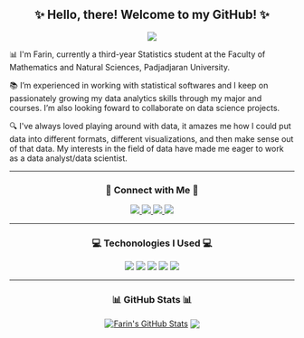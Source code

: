 <h2 align="center"> ✨ Hello, there! Welcome to my GitHub! ✨ </h2>

<p align="center">
  <img src="https://media.giphy.com/media/1XCcD9VLQZ2Io/giphy.gif">
</p>

📊 I'm Farin, currently a third-year Statistics student at the Faculty of Mathematics and Natural Sciences, Padjadjaran University. 

📚 I’m experienced in working with statistical softwares and I keep on passionately growing my data
analytics skills through my major and courses. I’m also looking foward to collaborate on data science projects.

🔍 I've always loved playing around with data, it amazes me how I could put data into different formats, different visualizations, and then make sense out of that data. My interests in the field of data have made me eager to work as a data analyst/data scientist.

---

<h3 align="center">📩 Connect with Me 📩</h3>
<div align="center">
  <a href="mailto:farincyntiya@gmail.com">   
  <image src="https://img.shields.io/badge/-farincyntiya@gmail.com-B60000?style=flat&logo=Gmail&logoColor=white&link=mailto:farincyntiya@gmail.com">
    </a>  
  <a href="https://www.linkedin.com/in/farin-cyntiya-garini">
  <image src="https://img.shields.io/badge/-FarinCyntiyaGarini-004E9C?style=flat&logo=Linkedin&logoColor=white&link=https://www.linkedin.com/in/farin-cyntiya-garini/">
    </a>
  <a href="https://instagram.com/farincyntiyaa/">  
  <image src="https://img.shields.io/badge/-@farincyntiyaa-D83684?style=flat&logo=instagram&logoColor=white&link=https://instagram.com/farincyntiyaa/">
    </a>
  <a href="https://medium.com/@farincyntiya">   
  <image src="https://img.shields.io/badge/-farincyntiya-009BA9?style=flat&logo=Medium&logoColor=white&link=https://medium.com/@farincyntiya">
    </a>
</div>  

---

<h3 align="center">💻 Techonologies I Used 💻</h3>
<div align="center">
  <image src="https://img.shields.io/badge/-Python-246EC4?logo=Python&logoColor=white&style=flat&logoWidth=20">
  <image src="https://img.shields.io/badge/-Rstudio-3AB1F3?logo=Rstudio&logoColor=white&style=flat&logoWidth=20">
  <image src="https://img.shields.io/badge/-Tableau-A071E9?logo=Tableau&logoColor=white&style=flat&logoWidth=20">
  <image src="https://img.shields.io/badge/-MySQL-FF6D00?logo=MySQL&logoColor=white&style=flat&logoWidth=20">
  <image src="https://img.shields.io/badge/-MicrosoftOffice-FF5241?logo=MicrosoftOffice&logoColor=white&style=flat&logoWidth=20">
</div>
   
---
    
<h3 align="center">📊 GitHub Stats 📊</h3>
<div align="center">
  <a href="https://github.com/farincyntiya/github-readme-stats"><img align="center" src="https://github-readme-stats.vercel.app/api?username=farincyntiya&show_icons=true&include_all_commits=true&theme=radical&hide_border=true" alt="Farin's GitHub Stats" /></a>  <a href="https://github.com/farincyntiya/github-readme-stats"><img align="center" src="https://github-readme-stats.vercel.app/api/top-langs/?username=farincyntiya&layout=compact&theme=radical&hide_border=true" /></a> 
</div>

<!---
farincyntiya/farincyntiya is a ✨ special ✨ repository because its `README.md` (this file) appears on your GitHub profile.
You can click the Preview link to take a look at your changes.
--->

